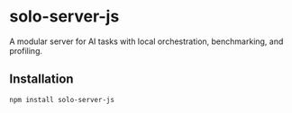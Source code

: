 # solo-server-js

A modular server for AI tasks with local orchestration, benchmarking, and profiling.

## Installation

```bash
npm install solo-server-js
